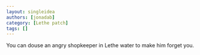 ```yaml
---
layout: singleidea
authors: [jonadab]
category: [Lethe patch]
tags: []
---
```

You can douse an angry shopkeeper in Lethe water to make him forget you.
